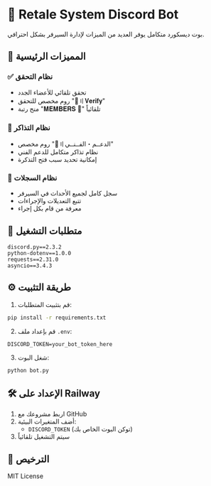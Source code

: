 # 🤖 Retale System Discord Bot

بوت ديسكورد متكامل يوفر العديد من الميزات لإدارة السيرفر بشكل احترافي.

## 🌟 المميزات الرئيسية

### ✅ نظام التحقق
- تحقق تلقائي للأعضاء الجدد
- روم مخصص للتحقق "💙〢𝐕𝐞𝐫𝐢𝐟𝐲"
- منح رتبة "𝐌𝐄𝐌𝐁𝐄𝐑𝐒 💙" تلقائياً

### 🎫 نظام التذاكر
- روم مخصص "🎫〢الدعــم・الفــنــي"
- نظام تذاكر متكامل للدعم الفني
- إمكانية تحديد سبب فتح التذكرة

### 📝 نظام السجلات
- سجل كامل لجميع الأحداث في السيرفر
- تتبع التعديلات والإجراءات
- معرفة من قام بكل إجراء

## 🚀 متطلبات التشغيل
```
discord.py==2.3.2
python-dotenv==1.0.0
requests==2.31.0
asyncio==3.4.3
```

## ⚙️ طريقة التثبيت

1. قم بتثبيت المتطلبات:
```bash
pip install -r requirements.txt
```

2. قم بإعداد ملف `.env`:
```env
DISCORD_TOKEN=your_bot_token_here
```

3. شغل البوت:
```bash
python bot.py
```

## 🛠️ الإعداد على Railway
1. اربط مشروعك مع GitHub
2. أضف المتغيرات البيئية:
   - `DISCORD_TOKEN` (توكن البوت الخاص بك)
3. سيتم التشغيل تلقائياً

## 📜 الترخيص
MIT License 